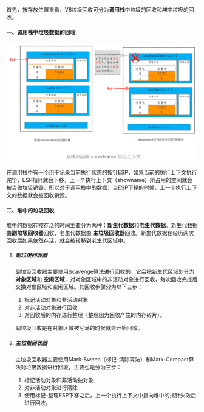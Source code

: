 首先，按存放位置来看，V8垃圾回收可分为**调用栈**中垃圾的回收和**堆**中垃圾的回收。

#### 一、调用栈中垃圾数据的回收

![image-20210314161746230](./img/image-20210314161746230.png)

​	在调用栈中有一个用于记录当前执行状态的指针ESP，如果当前的执行上下文执行完毕，ESP指针就会下移，上一个执行上下文（showname）所占用的空间就会被当做垃圾销毁。所以对于调用栈中的数据，当ESP下移的时候，上一个执行上下文的数据就会被回收销毁。

#### 二、堆中的垃圾回收

​	堆中的数据存按存活的时间主要分为两种：**新生代数据**和**老生代数据**。新生代数据由**副垃圾回收器**回收，老生代数据由 **主垃圾回收器**回收。新生代数据在经历两次回收后如果依然存活，就会被转移到老生代区域中。

1. ##### 副垃圾回收器

   ​	副垃圾回收器主要使用Scavenge算法进行回收的，它会把新生代区域划分为**对象区域**和 **空闲区域**，对对象区域中的非活动对象进行回收，每次回收完成后交换对象区域和空闲区域。其回收步骤分为以下三步：

   1. 标记活动对象和非活动对象
   2. 对非活动对象进行回收
   3. 对回收后的内存进行整理（整理因为回收产生的内存碎片）。

   副垃圾回收是在对象区域被写满的时候就会开始回收。

2. ##### 主垃圾回收器

   ​	主垃圾回收器主要使用Mark-Sweep（标记-清除算法）和Mark-Compact算法对垃圾数据进行回收，主要也是分为三步：

   1. 标记活动对象和非活动独对象
   2. 对非活动对象进行清除
   3. 使用标记-整理ESP下移之后，上一个执行上下文中指向堆中的指针失效后进行回收。